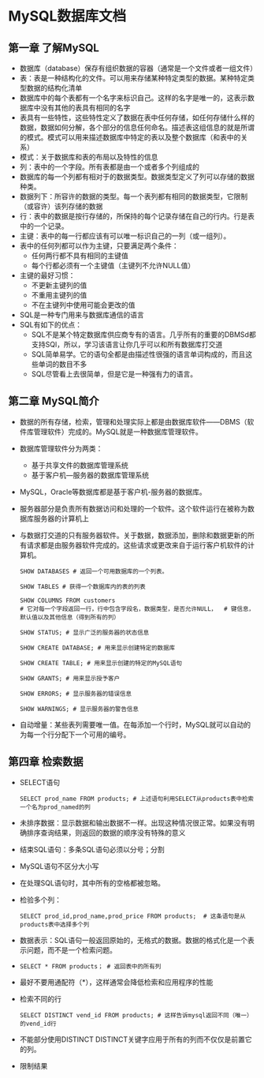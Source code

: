 # MySQL数据库文档

##  第一章	了解MySQL

- 数据库（database）保存有组织数据的容器（通常是一个文件或者一组文件）
- 表：表是一种结构化的文件。可以用来存储某种特定类型的数据。某种特定类型数据的结构化清单
- 数据库中的每个表都有一个名字来标识自己。这样的名字是唯一的，这表示数据库中没有其他的表具有相同的名字
- 表具有一些特性，这些特性定义了数据在表中任何存储，如任何存储什么样的数据，数据如何分解，各个部分的信息任何命名。描述表这组信息的就是所谓的模式。模式可以用来描述数据库中特定的表以及整个数据库（和表中的关系）
- 模式：关于数据库和表的布局以及特性的信息
- 列：表中的一个字段。所有表都是由一个或者多个列组成的
- 数据库的每一个列都有相对于的数据类型。数据类型定义了列可以存储的数据种类。
- 数据列下：所容许的数据的类型。每一个表列都有相同的数据类型，它限制（或容许）该列存储的数据
- 行：表中的数据是按行存储的，所保持的每个记录存储在自己的行内。行是表中的一个记录。
- 主键：表中的每一行都应该有可以唯一标识自己的一列（或一组列）。
- 表中的任何列都可以作为主键，只要满足两个条件：
  - 任何两行都不具有相同的主键值
  - 每个行都必须有一个主键值（主键列不允许NULL值）
- 主键的最好习惯：
  - 不更新主键列的值
  - 不重用主键列的值
  - 不在主键列中使用可能会更改的值
- SQL是一种专门用来与数据库通信的语言
- SQL有如下的优点：
  - SQL不是某个特定数据库供应商专有的语言。几乎所有的重要的DBMSd都支持SQl，所以，学习该语言让你几乎可以和所有数据库打交道
  - SQL简单易学。它的语句全都是由描述性很强的语言单词构成的，而且这些单词的数目不多
  - SQL尽管看上去很简单，但是它是一种强有力的语言。



## 第二章 	MySQL简介

- 数据的所有存储，检索，管理和处理实际上都是由数据库软件——DBMS（软件库管理软件）完成的。MySQL就是一种数据库管理软件。

- 数据库管理软件分为两类：

  - 基于共享文件的数据库管理系统
  - 基于客户机—服务器的数据库管理系统

- MySQL，Oracle等数据库都是基于客户机-服务器的数据库。

- 服务器部分是负责所有数据访问和处理的一个软件。这个软件运行在被称为数据库服务器的计算机上

- 与数据打交道的只有服务器软件。关于数据，数据添加，删除和数据更新的所有请求都是由服务器软件完成的。这些请求或更改来自于运行客户机软件的计算机。

  ```mysql
  SHOW DATABASES # 返回一个可用数据库的一个列表。
  
  SHOW TABLES # 获得一个数据库内的表的列表
  
  SHOW COLUMNS FROM customers 
  # 它对每一个字段返回一行，行中包含字段名，数据类型，是否允许NULL，  # 键信息，默认值以及其他信息（得到所有的列）
  
  SHOW STATUS; # 显示广泛的服务器的状态信息
  
  SHOW CREATE DATABASE; # 用来显示创建特定的数据库
  
  SHOW CREATE TABLE; # 用来显示创建的特定的MySQL语句
  
  SHOW GRANTS; # 用来显示授予客户
  
  SHOW ERRORS; # 显示服务器的错误信息
  
  SHOW WARNINGS; # 显示服务器的警告信息
  ```

- 自动增量：某些表列需要唯一值。在每添加一个行时，MySQL就可以自动的为每一个行分配下一个可用的编号。



## 第四章 	检索数据

- SELECT语句

  ```mysql
  SELECT prod_name FROM products; # 上述语句利用SELECT从products表中检索一个名为prod_named的列
  ```

- 未排序数据：显示数据和输出数据不一样。出现这种情况很正常。如果没有明确排序查询结果，则返回的数据的顺序没有特殊的意义

- 结束SQL语句：多条SQL语句必须以分号；分割

- MySQL语句不区分大小写

- 在处理SQL语句时，其中所有的空格都被忽略。

- 检验多个列：

  ```mysql
  SELECT prod_id,prod_name,prod_price FROM products;  # 这条语句是从products表中选择多个列
  ```

- 数据表示：SQL语句一般返回原始的，无格式的数据。数据的格式化是一个表示问题，而不是一个检索问题。

- ```mysql
  SELECT * FROM products； # 返回表中的所有列
  ```

- 最好不要用通配符（*），这样通常会降低检索和应用程序的性能

- 检索不同的行

  ```MySQL
  SELECT DISTINCT vend_id FROM products; # 这样告诉mysql返回不同（唯一）的vend_id行
  ```

- 不能部分使用DISTINCT DISTINCT关键字应用于所有的列而不仅仅是前置它的列。

- 限制结果

